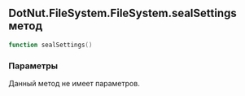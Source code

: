 ## DotNut.FileSystem.FileSystem.sealSettings метод


```lua
function sealSettings()
```


### Параметры

Данный метод не имеет параметров.

